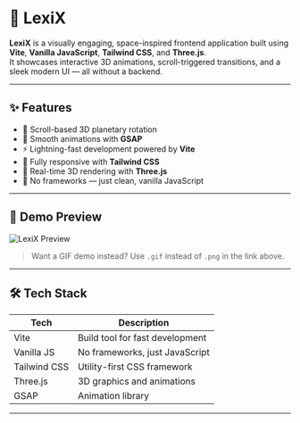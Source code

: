 # 🚀 LexiX

**LexiX** is a visually engaging, space-inspired frontend application built using **Vite**, **Vanilla JavaScript**, **Tailwind CSS**, and **Three.js**.  
It showcases interactive 3D animations, scroll-triggered transitions, and a sleek modern UI — all without a backend.

---

## ✨ Features

- 🔭 Scroll-based 3D planetary rotation
- 🌌 Smooth animations with **GSAP**
- ⚡ Lightning-fast development powered by **Vite**
- 🎨 Fully responsive with **Tailwind CSS**
- 🎥 Real-time 3D rendering with **Three.js**
- 🧠 No frameworks — just clean, vanilla JavaScript

---

## 📸 Demo Preview

<!-- Replace the path below with your actual image or GIF path -->
![LexiX Preview](./src/assets/images/home.jpg)

> Want a GIF demo instead? Use `.gif` instead of `.png` in the link above.

---

## 🛠️ Tech Stack

| Tech           | Description                     |
|----------------|---------------------------------|
| Vite           | Build tool for fast development |
| Vanilla JS     | No frameworks, just JavaScript  |
| Tailwind CSS   | Utility-first CSS framework     |
| Three.js       | 3D graphics and animations      |
| GSAP           | Animation library               |

---





